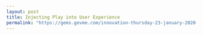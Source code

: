 ```yaml
---
layout: post
title: Injecting Play into User Experience
permalink: "https://gems.gevme.com/innovation-thursday-23-january-2020-50241542"
---
```

